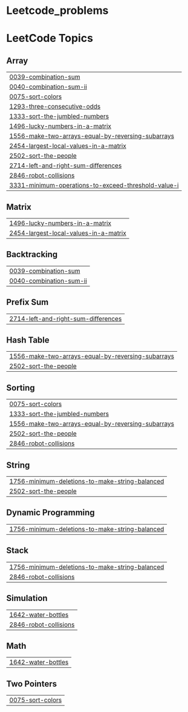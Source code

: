 # Leetcode_problems
<!---LeetCode Topics Start-->
# LeetCode Topics
## Array
|  |
| ------- |
| [0039-combination-sum](https://github.com/MasameEh/Leetcode_problems/tree/master/0039-combination-sum) |
| [0040-combination-sum-ii](https://github.com/MasameEh/Leetcode_problems/tree/master/0040-combination-sum-ii) |
| [0075-sort-colors](https://github.com/MasameEh/Leetcode_problems/tree/master/0075-sort-colors) |
| [1293-three-consecutive-odds](https://github.com/MasameEh/Leetcode_problems/tree/master/1293-three-consecutive-odds) |
| [1333-sort-the-jumbled-numbers](https://github.com/MasameEh/Leetcode_problems/tree/master/1333-sort-the-jumbled-numbers) |
| [1496-lucky-numbers-in-a-matrix](https://github.com/MasameEh/Leetcode_problems/tree/master/1496-lucky-numbers-in-a-matrix) |
| [1556-make-two-arrays-equal-by-reversing-subarrays](https://github.com/MasameEh/Leetcode_problems/tree/master/1556-make-two-arrays-equal-by-reversing-subarrays) |
| [2454-largest-local-values-in-a-matrix](https://github.com/MasameEh/Leetcode_problems/tree/master/2454-largest-local-values-in-a-matrix) |
| [2502-sort-the-people](https://github.com/MasameEh/Leetcode_problems/tree/master/2502-sort-the-people) |
| [2714-left-and-right-sum-differences](https://github.com/MasameEh/Leetcode_problems/tree/master/2714-left-and-right-sum-differences) |
| [2846-robot-collisions](https://github.com/MasameEh/Leetcode_problems/tree/master/2846-robot-collisions) |
| [3331-minimum-operations-to-exceed-threshold-value-i](https://github.com/MasameEh/Leetcode_problems/tree/master/3331-minimum-operations-to-exceed-threshold-value-i) |
## Matrix
|  |
| ------- |
| [1496-lucky-numbers-in-a-matrix](https://github.com/MasameEh/Leetcode_problems/tree/master/1496-lucky-numbers-in-a-matrix) |
| [2454-largest-local-values-in-a-matrix](https://github.com/MasameEh/Leetcode_problems/tree/master/2454-largest-local-values-in-a-matrix) |
## Backtracking
|  |
| ------- |
| [0039-combination-sum](https://github.com/MasameEh/Leetcode_problems/tree/master/0039-combination-sum) |
| [0040-combination-sum-ii](https://github.com/MasameEh/Leetcode_problems/tree/master/0040-combination-sum-ii) |
## Prefix Sum
|  |
| ------- |
| [2714-left-and-right-sum-differences](https://github.com/MasameEh/Leetcode_problems/tree/master/2714-left-and-right-sum-differences) |
## Hash Table
|  |
| ------- |
| [1556-make-two-arrays-equal-by-reversing-subarrays](https://github.com/MasameEh/Leetcode_problems/tree/master/1556-make-two-arrays-equal-by-reversing-subarrays) |
| [2502-sort-the-people](https://github.com/MasameEh/Leetcode_problems/tree/master/2502-sort-the-people) |
## Sorting
|  |
| ------- |
| [0075-sort-colors](https://github.com/MasameEh/Leetcode_problems/tree/master/0075-sort-colors) |
| [1333-sort-the-jumbled-numbers](https://github.com/MasameEh/Leetcode_problems/tree/master/1333-sort-the-jumbled-numbers) |
| [1556-make-two-arrays-equal-by-reversing-subarrays](https://github.com/MasameEh/Leetcode_problems/tree/master/1556-make-two-arrays-equal-by-reversing-subarrays) |
| [2502-sort-the-people](https://github.com/MasameEh/Leetcode_problems/tree/master/2502-sort-the-people) |
| [2846-robot-collisions](https://github.com/MasameEh/Leetcode_problems/tree/master/2846-robot-collisions) |
## String
|  |
| ------- |
| [1756-minimum-deletions-to-make-string-balanced](https://github.com/MasameEh/Leetcode_problems/tree/master/1756-minimum-deletions-to-make-string-balanced) |
| [2502-sort-the-people](https://github.com/MasameEh/Leetcode_problems/tree/master/2502-sort-the-people) |
## Dynamic Programming
|  |
| ------- |
| [1756-minimum-deletions-to-make-string-balanced](https://github.com/MasameEh/Leetcode_problems/tree/master/1756-minimum-deletions-to-make-string-balanced) |
## Stack
|  |
| ------- |
| [1756-minimum-deletions-to-make-string-balanced](https://github.com/MasameEh/Leetcode_problems/tree/master/1756-minimum-deletions-to-make-string-balanced) |
| [2846-robot-collisions](https://github.com/MasameEh/Leetcode_problems/tree/master/2846-robot-collisions) |
## Simulation
|  |
| ------- |
| [1642-water-bottles](https://github.com/MasameEh/Leetcode_problems/tree/master/1642-water-bottles) |
| [2846-robot-collisions](https://github.com/MasameEh/Leetcode_problems/tree/master/2846-robot-collisions) |
## Math
|  |
| ------- |
| [1642-water-bottles](https://github.com/MasameEh/Leetcode_problems/tree/master/1642-water-bottles) |
## Two Pointers
|  |
| ------- |
| [0075-sort-colors](https://github.com/MasameEh/Leetcode_problems/tree/master/0075-sort-colors) |
<!---LeetCode Topics End-->